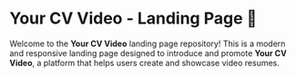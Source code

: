 # Your CV Video - Landing Page 🚀

Welcome to the **Your CV Video** landing page repository! This is a modern and responsive landing page designed to introduce and promote **Your CV Video**, a platform that helps users create and showcase video resumes.
